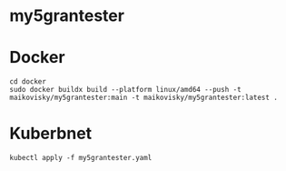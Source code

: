 # my5grantester


# Docker

```
cd docker
sudo docker buildx build --platform linux/amd64 --push -t maikovisky/my5grantester:main -t maikovisky/my5grantester:latest .
```


# Kuberbnet

```
kubectl apply -f my5grantester.yaml 
```

 
